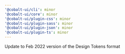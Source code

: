 ```yaml
---
'@cobalt-ui/cli': minor
'@cobalt-ui/core': minor
'@cobalt-ui/plugin-css': minor
'@cobalt-ui/plugin-sass': minor
'@cobalt-ui/plugin-json': minor
'@cobalt-ui/plugin-ts': minor
---
```


Update to Feb 2022 version of the Design Tokens format
